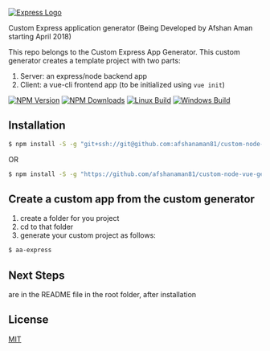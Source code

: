 [![Express Logo](https://i.cloudup.com/zfY6lL7eFa-3000x3000.png)](http://expressjs.com/)

Custom Express application generator (Being Developed by Afshan Aman starting April 2018)

This repo belongs to the Custom Express App Generator.
This custom generator creates a template project with two parts:
1. Server: an express/node backend app
2. Client: a vue-cli frontend app (to be initialized using ```vue init```)

[![NPM Version][npm-image]][npm-url]
[![NPM Downloads][downloads-image]][downloads-url]
[![Linux Build][travis-image]][travis-url]
[![Windows Build][appveyor-image]][appveyor-url]

## Installation

```sh
$ npm install -S -g "git+ssh://git@github.com:afshanaman81/custom-node-vue-generator.git"
```

OR

```sh
$ npm install -S -g "https://github.com/afshanaman81/custom-node-vue-generator.git"
```

## Create a custom app from the custom generator
1. create a folder for you project
2. cd to that folder
3. generate your custom project as follows:
```sh
$ aa-express
```

## Next Steps
 are in the README file in the root folder, after installation

## License

[MIT](LICENSE)

[npm-image]: https://img.shields.io/npm/v/express-generator.svg
[npm-url]: https://npmjs.org/package/express-generator
[travis-image]: https://img.shields.io/travis/expressjs/generator/master.svg?label=linux
[travis-url]: https://travis-ci.org/expressjs/generator
[appveyor-image]: https://img.shields.io/appveyor/ci/dougwilson/generator/master.svg?label=windows
[appveyor-url]: https://ci.appveyor.com/project/dougwilson/generator
[downloads-image]: https://img.shields.io/npm/dm/express-generator.svg
[downloads-url]: https://npmjs.org/package/express-generator
